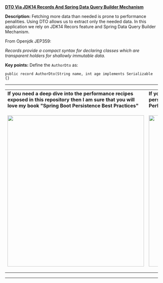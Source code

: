 **[DTO Via JDK14 Records And Spring Data Query Builder Mechanism](https://github.com/AnghelLeonard/Hibernate-SpringBoot/tree/master/HibernateSpringBootDtoRecordConstructor)**

**Description:** Fetching more data than needed is prone to performance penalities. Using DTO allows us to extract only the needed data. In this application we rely on JDK14 Recors feature and Spring Data Query Builder Mechanism.

From Openjdk JEP359:

*Records provide a compact syntax for declaring classes which are transparent holders for shallowly immutable data.*
 
**Key points:**
Define the `AuthorDto` as:

`public record AuthorDto(String name, int age implements Serializable {}`

-----------------------------------------------------------------------------------------------------------------------    
<table>
     <tr><td><b>If you need a deep dive into the performance recipes exposed in this repository then I am sure that you will love my book "Spring Boot Persistence Best Practices"</b></td><td><b>If you need a hand of tips and illustrations of 100+ Java persistence performance issues then "Java Persistence Performance Illustrated Guide" is for you.</b></td></tr>
     <tr><td>
<a href="https://www.apress.com/us/book/9781484256251"><p align="left"><img src="https://github.com/AnghelLeonard/Hibernate-SpringBoot/blob/master/Spring%20Boot%20Persistence%20Best%20Practices.jpg" height="500" width="450"/></p></a>
</td><td>
<a href="https://leanpub.com/java-persistence-performance-illustrated-guide"><p align="right"><img src="https://github.com/AnghelLeonard/Hibernate-SpringBoot/blob/master/Java%20Persistence%20Performance%20Illustrated%20Guide.jpg" height="500" width="450"/></p></a>
</td></tr></table>

-----------------------------------------------------------------------------------------------------------------------    

